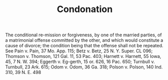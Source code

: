 ---
title: Condonation
letter: C
permalink: "/definitions/bld-condonation.html"
body: The conditional re-mission or forgiveness, by one of the married parties, of
  a matrimonial offense committed by the other, and which would constitute a cause
  of divorce; the condition being that the offense shall not be repeated. See Pain
  v. Pain, 37 Mo. App. 115; Betz v. Betz, 25 N. Y. Super. CL 096; Thomson v. Thomson,
  121 Gal. 11, 53 Pac. 403; Harnett v. Harnett, 55 Iowa, 45, 7 N. W. 394; Eggerth
  v. Eg-gerth, 15 or. 626, 16 Pac. 650; Turnbull v. Turnbull, 23 Ark. 615; Odom v.
  Odom, 36 Ga. 318; Polson v. Polson, 140 Ind. 310, 39 N. E. 498
published_at: '2018-07-07'
source: Black's Law Dictionary 2nd Ed (1910)
layout: post
---
